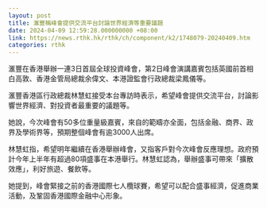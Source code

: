 ```yaml
---
layout: post
title: 滙豐稱峰會提供交流平台討論世界經濟等重要議題
date: 2024-04-09 12:59:28.000000000 +08:00
link: https://news.rthk.hk/rthk/ch/component/k2/1748079-20240409.htm
categories: rthk
---
```


滙豐在香港舉辦一連3日首屆全球投資峰會，第2日峰會演講嘉賓包括英國前首相白高敦、香港金管局總裁余偉文、本港證監會行政總裁梁鳳儀等。

滙豐香港區行政總裁林慧虹接受本台專訪時表示，希望峰會提供交流平台，討論影響世界經濟、對投資者最重要的議題等。

她說，今次峰會有50多位重量級嘉賓，來自的範疇亦全面，包括金融、商界、政界及學術界等，預期整個峰會有逾3000人出席。

林慧虹指，希望明年繼續在香港舉辦峰會，又指客戶對今次峰會反應理想。政府預計今年上半年有超過80項盛事在本港舉行。林慧虹認為，舉辦盛事可帶來「擴散效應」，利好旅遊、餐飲等。

她提到，峰會緊接之前的香港國際七人欖球賽，希望可以配合盛事經濟，促進商業活動，及鞏固香港國際金融中心形象。
